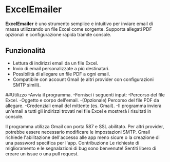 # ExcelEmailer

**ExcelEmailer** è uno strumento semplice e intuitivo per inviare email di massa utilizzando un file Excel come sorgente. Supporta allegati PDF opzionali e configurazione rapida tramite console.

## Funzionalità
- Lettura di indirizzi email da un file Excel.
- Invio di email personalizzate a più destinatari.
- Possibilità di allegare un file PDF a ogni email.
- Compatibile con account Gmail (e altri provider con configurazioni SMTP simili).

##Utilizzo
-Avvia il programma.
-Fornisci i seguenti input:
-Percorso del file Excel.
-Oggetto e corpo dell'email.
-(Opzionale) Percorso del file PDF da allegare.
-Credenziali email del mittente (es. Gmail).
-Il programma invierà un'email a tutti gli indirizzi trovati nel file Excel e mostrerà i risultati in console.


Il programma utilizza Gmail con porta 587 e SSL abilitato. Per altri provider, potrebbe essere necessario modificare le impostazioni SMTP.
Gmail richiede l'abilitazione dell'accesso alle app meno sicure o la creazione di una password specifica per l'app.
Contribuzione
Le richieste di miglioramento e le segnalazioni di bug sono benvenute! Sentiti libero di creare un issue o una pull request.
